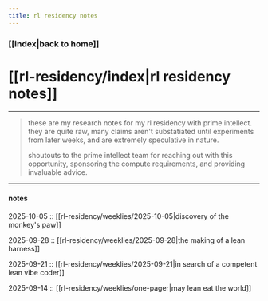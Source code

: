 ```yaml
---
title: rl residency notes
---
```


### [[index|back to home]]

# [[rl-residency/index|rl residency notes]]

---
> these are my research notes for my rl residency with prime intellect. they are
quite raw, many claims aren't substatiated until experiments from later weeks,
and are extremely speculative in nature.
>
> shoutouts to the prime intellect team for reaching out with this opportunity,
sponsoring the compute requirements, and providing invaluable advice.
---

#### notes 

2025-10-05 :: [[rl-residency/weeklies/2025-10-05|discovery of the monkey's paw]]

2025-09-28 :: [[rl-residency/weeklies/2025-09-28|the making of a lean harness]]

2025-09-21 :: [[rl-residency/weeklies/2025-09-21|in search of a competent lean vibe coder]]

2025-09-14 :: [[rl-residency/weeklies/one-pager|may lean eat the world]]
